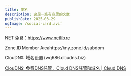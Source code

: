 ```yaml
---
title: 域名
description: 这是一篇有意思的文章
publishDate: 2025-03-29
ogImage: /social-card.avif
---
```

NET 免费：https://www.netlib.re

Zone.ID Member Areahttps://my.zone.id/subdom

ClouDNS: 域名设置 (wq686.cloudns.biz)


[ClouDNS: 免費DNS託管，Cloud DNS託管和域名 | Cloud DNS](https://www.cloudns.net/index/show/login/)

